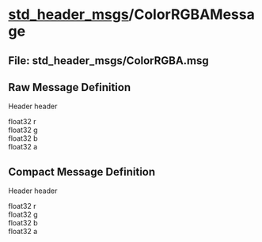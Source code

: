 # [std_header_msgs](../README.md)/ColorRGBAMessage #

## File: std_header_msgs/ColorRGBA.msg
## Raw Message Definition
  
Header header  
  
float32 r  
float32 g  
float32 b  
float32 a  


## Compact Message Definition
  
Header header  
  
float32 r  
float32 g  
float32 b  
float32 a  
